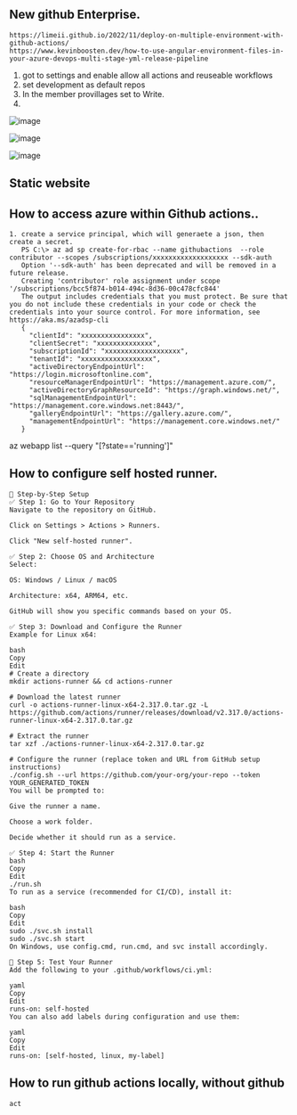 ## New github Enterprise.
```
https://limeii.github.io/2022/11/deploy-on-multiple-environment-with-github-actions/
https://www.kevinboosten.dev/how-to-use-angular-environment-files-in-your-azure-devops-multi-stage-yml-release-pipeline
```
1. got to settings and enable allow all actions and reuseable workflows
2. set development as default repos
3. In the member provillages set to Write.
4. 

![image](https://github.com/user-attachments/assets/f4eb7b54-fd16-4cbd-bcf5-c9933e8a6ea8)


![image](https://github.com/jniranjanreddy/github-actions/assets/83489863/96946a01-3fec-42aa-afe6-9589840df3a0)

![image](https://github.com/jniranjanreddy/github-actions/assets/83489863/c5888df8-e553-4133-8564-d02985976a24)


## Static website


## How to access azure within Github actions..
```
1. create a service principal, which will generaete a json, then create a secret.
   PS C:\> az ad sp create-for-rbac --name githubactions  --role contributor --scopes /subscriptions/xxxxxxxxxxxxxxxxxxx --sdk-auth
   Option '--sdk-auth' has been deprecated and will be removed in a future release.
   Creating 'contributor' role assignment under scope '/subscriptions/bcc5f874-b014-494c-8d36-00c478cfc844'
   The output includes credentials that you must protect. Be sure that you do not include these credentials in your code or check the credentials into your source control. For more information, see https://aka.ms/azadsp-cli
   {
     "clientId": "xxxxxxxxxxxxxxxx",
     "clientSecret": "xxxxxxxxxxxxxx",
     "subscriptionId": "xxxxxxxxxxxxxxxxxxx",
     "tenantId": "xxxxxxxxxxxxxxxxxx",
     "activeDirectoryEndpointUrl": "https://login.microsoftonline.com",
     "resourceManagerEndpointUrl": "https://management.azure.com/",
     "activeDirectoryGraphResourceId": "https://graph.windows.net/",
     "sqlManagementEndpointUrl": "https://management.core.windows.net:8443/",
     "galleryEndpointUrl": "https://gallery.azure.com/",
     "managementEndpointUrl": "https://management.core.windows.net/"
   }

```

az webapp list --query "[?state=='running']"

## How to configure self hosted runner.
```
🧷 Step-by-Step Setup
✅ Step 1: Go to Your Repository
Navigate to the repository on GitHub.

Click on Settings > Actions > Runners.

Click "New self-hosted runner".

✅ Step 2: Choose OS and Architecture
Select:

OS: Windows / Linux / macOS

Architecture: x64, ARM64, etc.

GitHub will show you specific commands based on your OS.

✅ Step 3: Download and Configure the Runner
Example for Linux x64:

bash
Copy
Edit
# Create a directory
mkdir actions-runner && cd actions-runner

# Download the latest runner
curl -o actions-runner-linux-x64-2.317.0.tar.gz -L https://github.com/actions/runner/releases/download/v2.317.0/actions-runner-linux-x64-2.317.0.tar.gz

# Extract the runner
tar xzf ./actions-runner-linux-x64-2.317.0.tar.gz

# Configure the runner (replace token and URL from GitHub setup instructions)
./config.sh --url https://github.com/your-org/your-repo --token YOUR_GENERATED_TOKEN
You will be prompted to:

Give the runner a name.

Choose a work folder.

Decide whether it should run as a service.

✅ Step 4: Start the Runner
bash
Copy
Edit
./run.sh
To run as a service (recommended for CI/CD), install it:

bash
Copy
Edit
sudo ./svc.sh install
sudo ./svc.sh start
On Windows, use config.cmd, run.cmd, and svc install accordingly.

🧪 Step 5: Test Your Runner
Add the following to your .github/workflows/ci.yml:

yaml
Copy
Edit
runs-on: self-hosted
You can also add labels during configuration and use them:

yaml
Copy
Edit
runs-on: [self-hosted, linux, my-label]
```
## How to run github actions locally, without github
```
act 
```
